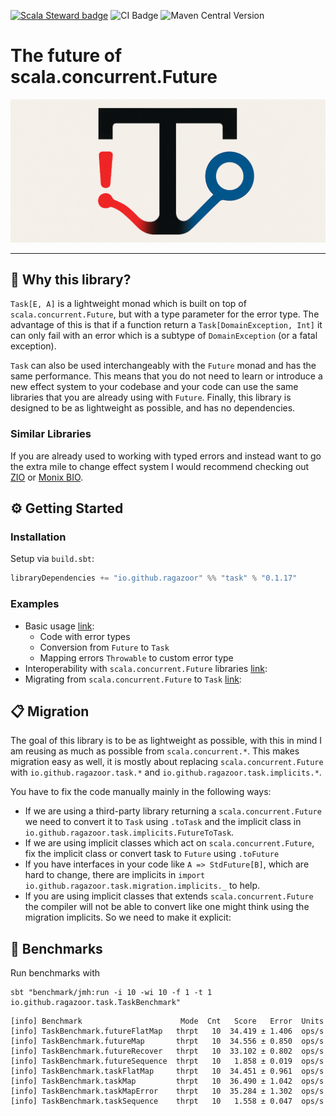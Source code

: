 [![Scala Steward badge](https://img.shields.io/badge/Scala_Steward-helping-blue.svg?style=flat&logo=data:image/png;base64,iVBORw0KGgoAAAANSUhEUgAAAA4AAAAQCAMAAAARSr4IAAAAVFBMVEUAAACHjojlOy5NWlrKzcYRKjGFjIbp293YycuLa3pYY2LSqql4f3pCUFTgSjNodYRmcXUsPD/NTTbjRS+2jomhgnzNc223cGvZS0HaSD0XLjbaSjElhIr+AAAAAXRSTlMAQObYZgAAAHlJREFUCNdNyosOwyAIhWHAQS1Vt7a77/3fcxxdmv0xwmckutAR1nkm4ggbyEcg/wWmlGLDAA3oL50xi6fk5ffZ3E2E3QfZDCcCN2YtbEWZt+Drc6u6rlqv7Uk0LdKqqr5rk2UCRXOk0vmQKGfc94nOJyQjouF9H/wCc9gECEYfONoAAAAASUVORK5CYII=)](https://scala-steward.org) ![CI Badge](https://github.com/ragazoor/typed-future/workflows/CI/badge.svg) ![Maven Central Version](https://img.shields.io/maven-central/v/io.github.ragazoor/task_2.13)
# The future of scala.concurrent.Future
![logo.png](logo.png)
___
## 🧰 Why this library?

`Task[E, A]` is a lightweight monad which is built on top of `scala.concurrent.Future`, but with a type parameter for the 
error type. The advantage of this is that if a function return a `Task[DomainException, Int]` it can only fail
with an error which is a subtype of `DomainException` (or a fatal exception). 

`Task` can also be used interchangeably with the `Future` monad and has the same performance. 
This means that you do not need to learn or introduce a new effect system to your codebase and your code 
can use the same libraries that you are already using with `Future`. Finally, this library is designed to be as
lightweight as possible, and has no dependencies.

### Similar Libraries
If you are already used to working with typed errors and instead want to go the extra mile to
change effect system I would recommend checking out [ZIO](https://zio.dev/overview/getting-started)
or [Monix BIO](https://bio.monix.io/docs/introduction).

## ⚙️ Getting Started
### Installation
Setup via `build.sbt`:

```sbt
libraryDependencies += "io.github.ragazoor" %% "task" % "0.1.17"
```

### Examples

- Basic usage [link](examples/src/main/scala/io/github/ragazoor/task/examples/basic/BasicMain.scala):
  - Code with error types 
  - Conversion from `Future` to `Task`
  - Mapping errors `Throwable` to custom error type
- Interoperability with `scala.concurrent.Future` libraries [link](examples/src/main/scala/io/github/ragazoor/task/examples/interop/InteropMain.scala):
- Migrating from `scala.concurrent.Future` to `Task` [link](examples/src/main/scala/io/github/ragazoor/task/examples/migration/MigrationExample.scala):

## 📋 Migration

The goal of this library is to be as lightweight as possible, with this in mind I am reusing as much as possible
from `scala.concurrent.*`. This makes migration easy as well, it is mostly about replacing 
`scala.concurrent.Future` with `io.github.ragazoor.task.*` and `io.github.ragazoor.task.implicits.*`.

You have to fix the code manually mainly in the following ways:

- If we are using a third-party library returning a `scala.concurrent.Future`
  we need to convert it to `Task` using `.toTask` and the implicit class in
  `io.github.ragazoor.task.implicits.FutureToTask`.
- If we are using implicit classes which act on `scala.concurrent.Future`, fix the 
  implicit class or convert task to `Future` using `.toFuture`
- If you have interfaces in your code like `A => StdFuture[B]`, which are hard to change,
  there are implicits in `import io.github.ragazoor.task.migration.implicits._` to help.
- If you are using implicit classes that extends `scala.concurrent.Future`
  the compiler will not be able to convert
  like one might think using the migration implicits. So we need to make
  it explicit:

## 🚀 Benchmarks
Run benchmarks with
```shell
sbt "benchmark/jmh:run -i 10 -wi 10 -f 1 -t 1 io.github.ragazoor.task.TaskBenchmark"
```

```text
[info] Benchmark                      Mode  Cnt   Score   Error  Units
[info] TaskBenchmark.futureFlatMap   thrpt   10  34.419 ± 1.406  ops/s
[info] TaskBenchmark.futureMap       thrpt   10  34.556 ± 0.850  ops/s
[info] TaskBenchmark.futureRecover   thrpt   10  33.102 ± 0.802  ops/s
[info] TaskBenchmark.futureSequence  thrpt   10   1.858 ± 0.019  ops/s
[info] TaskBenchmark.taskFlatMap     thrpt   10  34.451 ± 0.961  ops/s
[info] TaskBenchmark.taskMap         thrpt   10  36.490 ± 1.042  ops/s
[info] TaskBenchmark.taskMapError    thrpt   10  35.284 ± 1.302  ops/s
[info] TaskBenchmark.taskSequence    thrpt   10   1.558 ± 0.047  ops/s
```
